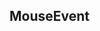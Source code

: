 ## MouseEvent

<!-- CUSTOMTYPEJSON.MouseEvent.description -->

<!-- CUSTOMTYPEJSON.MouseEvent.package -->

<!-- CUSTOMTYPEJSON.MouseEvent.extends -->

<!-- CUSTOMTYPEJSON.MouseEvent.param -->

